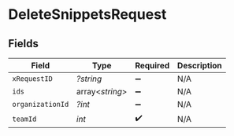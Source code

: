 # DeleteSnippetsRequest


## Fields

| Field              | Type               | Required           | Description        |
| ------------------ | ------------------ | ------------------ | ------------------ |
| `xRequestID`       | *?string*          | :heavy_minus_sign: | N/A                |
| `ids`              | array<*string*>    | :heavy_minus_sign: | N/A                |
| `organizationId`   | *?int*             | :heavy_minus_sign: | N/A                |
| `teamId`           | *int*              | :heavy_check_mark: | N/A                |
